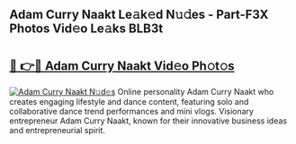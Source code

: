 ## Adam Curry Naakt Le𝚊k𝚎d N𝚞𝚍es - Part-F3X Photos Vid𝚎o Le𝚊ks BLB3t

# <h2><a href="http://fb9vap3.evod.top/?m=Adam+Curry+Naakt">🔗 👉🔴 Adam Curry Naakt Vid𝚎o Ph𝚘t𝚘s</a></h2>

[![Adam Curry Naakt N𝚞d𝚎s](https://i.imgur.com/8V9OHl7.gif)](http://fb9vap3.evod.top/?m=Adam+Curry+Naakt)
Online personality Adam Curry Naakt who creates engaging lifestyle and dance content, featuring solo and collaborative dance trend performances and mini vlogs. Visionary entrepreneur Adam Curry Naakt, known for their innovative business ideas and entrepreneurial spirit. 
